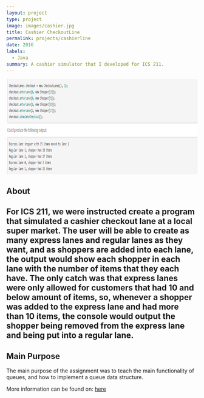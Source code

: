 ```yaml
---
layout: project
type: project
image: images/cashier.jpg
title: Cashier CheckoutLine 
permalink: projects/cashierline 
date: 2016
labels:
  - Java
summary: A cashier simulator that I developed for ICS 211.
---
```


<div class>
<img class="ui centered middle image" height = "250" width = "1500" src="../images/cashier pic.png">
</div>

<h2>About<h2>
<p>
For ICS 211, we were instructed create a program that simulated a cashier checkout lane at a local super market. The user will be able to create as many express lanes and regular lanes as they want, and as shoppers are added into each lane, the output would show each shopper in each lane with the number of items that they each have. The only catch was that express lanes were only allowed for customers that had 10 and below amount of items, so, whenever a shopper was added to the express lane and had more than 10 items, the console would output the shopper being removed from the express lane and being put into a regular lane.
  </p>

<h2>Main Purpose</h2>
The main purpose of the assignment was to teach the main functionality of queues, and how to implement a queue data structure.

More information can be found on: <a href="http://courses.ics.hawaii.edu/ics211s17-2/morea/100.queues/experience-A06.html">here</a>


